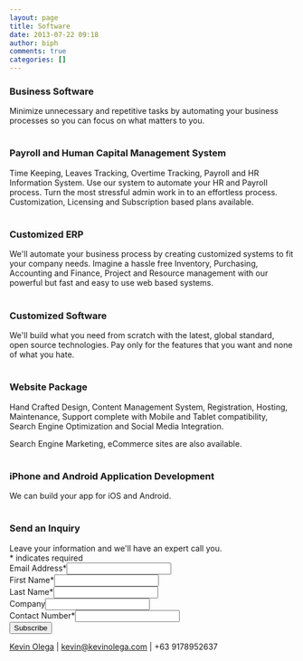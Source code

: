```yaml
---
layout: page
title: Software
date: 2013-07-22 09:18
author: biph
comments: true
categories: []
---
```

<h3>Business Software</h3>
Minimize unnecessary and repetitive tasks by automating your business processes so you can focus on what matters to you.
<div>
<h1></h1>
<h3></h3>
<h3></h3>
<h3>Payroll and Human Capital Management System</h3>
Time Keeping, Leaves Tracking, Overtime Tracking, Payroll and HR Information System. Use our system to automate your HR and Payroll process. Turn the most stressful admin work in to an effortless process. Customization, Licensing and Subscription based plans available.

</div>
<div>
<div>
<h1></h1>
<h3></h3>
<h3></h3>
<h3>Customized ERP</h3>
We'll automate your business process by creating customized systems to fit your company needs. Imagine a hassle free Inventory, Purchasing, Accounting and Finance, Project and Resource management with our powerful but fast and easy to use web based systems.

</div>
<div>
<div>
<h1></h1>
<h3></h3>
<h3></h3>
<h3>Customized Software</h3>
We'll build what you need from scratch with the latest, global standard, open source technologies. Pay only for the features that you want and none of what you hate.

</div>
<div>
<div>
<div>
<h1></h1>
<h3></h3>
<h3></h3>
<h3>Website Package</h3>
Hand Crafted Design, Content Management System, Registration, Hosting, Maintenance, Support complete with Mobile and Tablet compatibility, Search Engine Optimization and Social Media Integration.

</div>
<div>

Search Engine Marketing, eCommerce sites are also available.

</div>
</div>
<div>
<div>
<h1></h1>
<h3></h3>
<h3></h3>
<h3>iPhone and Android Application Development</h3>
We can build your app for iOS and Android.

</div>
<div>
<div>
<h1></h1>
<h3></h3>
<h3></h3>
<h3>Send an Inquiry</h3>
Leave your information and we'll have an expert call you.
<div id="mc_embed_signup"><form id="mc-embedded-subscribe-form" action="http://minimalchanges.us2.list-manage.com/subscribe/post?u=d19df5bc736718ff686440cd3&amp;id=51442b5b8c" method="post" name="mc-embedded-subscribe-form" target="_blank">
<div>* indicates required</div>
<div><label for="mce-EMAIL">Email Address*</label><input id="mce-EMAIL" type="email" name="EMAIL" value="" /></div>
<div><label for="mce-FNAME">First Name*</label><input id="mce-FNAME" type="text" name="FNAME" value="" /></div>
<div><label for="mce-LNAME">Last Name*</label><input id="mce-LNAME" type="text" name="LNAME" value="" /></div>
<div><label for="mce-MMERGE3">Company</label><input id="mce-MMERGE3" type="text" name="MMERGE3" value="" /></div>
<div><label for="mce-MMERGE4">Contact Number*</label><input id="mce-MMERGE4" type="text" name="MMERGE4" value="" /></div>
<div id="mce-responses"></div>
<div><input id="mc-embedded-subscribe" type="submit" name="subscribe" value="Subscribe" /></div>
</form></div>
<a href="http://kevinolega.com/kevinolega.com">Kevin Olega</a> | <a href="mailto:kevin@kevinolega.com">kevin@kevinolega.com</a> | +63 9178952637

</div>
</div>
</div>
</div>
</div>
</div>
